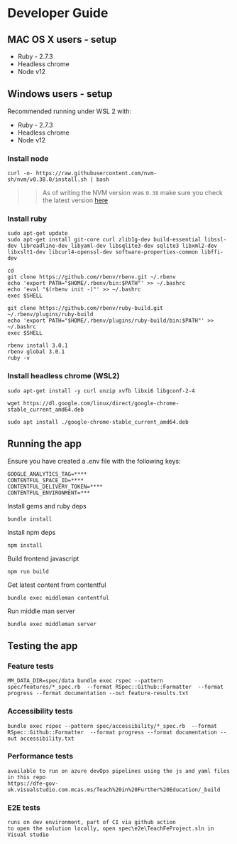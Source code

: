 # Developer Guide

## MAC OS X users - setup

* Ruby - 2.7.3
* Headless chrome
* Node v12

## Windows users - setup

Recommended running under WSL 2 with: 

* Ruby - 2.7.3
* Headless chrome
* Node v12

### Install node

    curl -o- https://raw.githubusercontent.com/nvm-sh/nvm/v0.38.0/install.sh | bash

>> As of writing the NVM version was `0.38` make sure you check the latest version [here](https://github.com/nvm-sh/nvm/releases)
### Install ruby

    sudo apt-get update
    sudo apt-get install git-core curl zlib1g-dev build-essential libssl-dev libreadline-dev libyaml-dev libsqlite3-dev sqlite3 libxml2-dev libxslt1-dev libcurl4-openssl-dev software-properties-common libffi-dev

    cd
    git clone https://github.com/rbenv/rbenv.git ~/.rbenv
    echo 'export PATH="$HOME/.rbenv/bin:$PATH"' >> ~/.bashrc
    echo 'eval "$(rbenv init -)"' >> ~/.bashrc
    exec $SHELL
    
    git clone https://github.com/rbenv/ruby-build.git ~/.rbenv/plugins/ruby-build
    echo 'export PATH="$HOME/.rbenv/plugins/ruby-build/bin:$PATH"' >> ~/.bashrc
    exec $SHELL
    
    rbenv install 3.0.1
    rbenv global 3.0.1
    ruby -v    

### Install headless chrome (WSL2)


    sudo apt-get install -y curl unzip xvfb libxi6 libgconf-2-4
    
    wget https://dl.google.com/linux/direct/google-chrome-stable_current_amd64.deb

    sudo apt install ./google-chrome-stable_current_amd64.deb

## Running the app

Ensure you have created a .env file with the following keys: 

    GOOGLE_ANALYTICS_TAG=****
    CONTENTFUL_SPACE_ID=****
    CONTENTFUL_DELIVERY_TOKEN=****
    CONTENTFUL_ENVIRONMENT=***

Install gems and ruby deps 

    bundle install

Install npm deps

    npm install

Build frontend javascript
    
    npm run build

Get latest content from contentful

    bundle exec middleman contentful

Run middle man server

    bundle exec middleman server

## Testing the app

### Feature tests 
    
    MM_DATA_DIR=spec/data bundle exec rspec --pattern spec/features/*_spec.rb  --format RSpec::Github::Formatter  --format progress --format documentation --out feature-results.txt

### Accessibility tests

    bundle exec rspec --pattern spec/accessibility/*_spec.rb  --format RSpec::Github::Formatter  --format progress --format documentation --out accessibility.txt

### Performance tests

    available to run on azure devOps pipelines using the js and yaml files in this repo
    https://dfe-gov-uk.visualstudio.com.mcas.ms/Teach%20in%20Further%20Education/_build

### E2E tests

    runs on dev environment, part of CI via github action
    to open the solution locally, open spec\e2e\TeachFeProject.sln in Visual studio